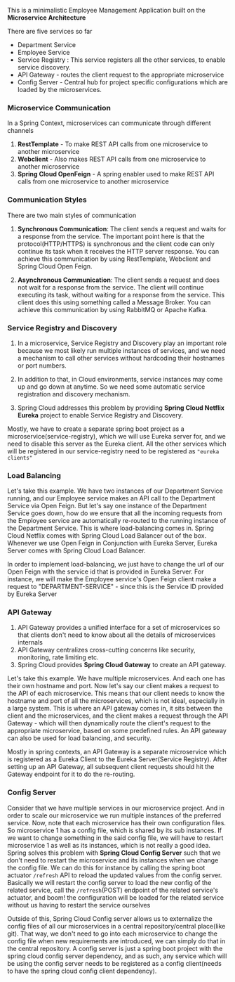 This is a minimalistic Employee Management Application built on the **Microservice Architecture**

There are five services so far
- Department Service
- Employee Service
- Service Registry : This service registers all the other services, to enable service discovery.
- API Gateway - routes the client request to the appropriate microservice
- Config Server - Central hub for project specific configurations which are loaded by the microservices.

### Microservice Communication
In a Spring Context, microservices can communicate through different channels

1. **RestTemplate** - To make REST API calls from one microservice to another microservice
2. **Webclient** - Also makes REST API calls from one microservice to another microservice
3. **Spring Cloud OpenFeign** - A spring enabler used to make REST API calls from one microservice to another microservice


### Communication Styles
There are two main styles of communication

1. **Synchronous Communication**: The client sends a request and waits for a response from the service. The important point here is that the protocol(HTTP/HTTPS) is synchronous and the client code can only continue its task when it receives the HTTP server response. You can achieve this communication by using RestTemplate, Webclient and Spring Cloud Open Feign.

2. **Asynchronous Communication**: The client sends a request and does not wait for a response from the service. The client will continue executing its task, without waiting for a response from the service. This client does this using something called a Message Broker. You can achieve this communication by using RabbitMQ or Apache Kafka.

### Service Registry and Discovery
1. In a microservice, Service Registry and Discovery play an important role because we most likely run multiple instances of services, and we need a mechanism to call other services without hardcoding their hostnames or port numbers.

2. In addition to that, in Cloud environments, service instances may come up and go down at anytime. So we need some automatic service registration and discovery mechanism.

3. Spring Cloud addresses this problem by providing **Spring Cloud Netflix Eureka** project to enable Service Registry and Discovery.

Mostly, we have to create a separate spring boot project as a microservice(service-registry), which we will use Eureka server for, and we need to disable this server as the Eureka client. All the other services which will be registered in our service-registry need to be registered as `"eureka clients"`

### Load Balancing
Let's take this example. We have two instances of our Department Service running, and our Employee service makes an API call to the Department Service via Open Feign. But let's say one instance of the Department Service goes down, how do we ensure that all the incoming requests from the Employee service are automatically re-routed to the running instance of the Department Service. This is where load-balancing comes in. Spring Cloud Netflix comes with Spring Cloud Load Balancer out of the box. Whenever we use Open Feign in Conjunction with Eureka Server, Eureka Server comes with Spring Cloud Load Balancer. 

In order to implement load-balancing, we just have to change the url of our Open Feign with the service id that is provided in Eureka Server. For instance, we will make the Employee service's Open Feign client make a request to "DEPARTMENT-SERVICE" - since this is the Service ID provided by Eureka Server


### API Gateway
1. API Gateway provides a unified interface for a set of microservices so that clients don't need to know about all the details of microservices internals
2. API Gateway centralizes cross-cutting concerns like security, monitoring, rate limiting etc.
3. Spring Cloud provides **Spring Cloud Gateway** to create an API gateway. 

Let's take this example. We have multiple microservices. And each one has their own hostname and port. Now let's say our client makes a request to the API of each microservice. This means that our client needs to know the hostname and port of all the microservices, which is not ideal, especially in a large system. This is where an API gateway comes in, it sits between the client and the microservices, and the client makes a request through the API Gateway - which will then dynamically route the client's request to the appropriate microservice, based on some predefined rules. An API gateway can also be used for load balancing, and security.

Mostly in spring contexts, an API Gateway is a separate microservice which is registered as a Eureka Client to the Eureka Server(Service Registry). After setting up an API Gateway, all subsequent client requests should hit the Gateway endpoint for it to do the re-routing.

### Config Server
Consider that we have multiple services in our microservice project. And in order to scale our microservice we run multiple instances of the preferred service. Now, note that each microservice has their own configuration files. So microservice 1 has a config file, which is shared by its sub instances. If we want to change something in the said config file, we will have to restart microservice 1 as well as its instances, which is not really a good idea. Spring solves this problem with **Spring Cloud Config Server** such that we don't need to restart the microservice and its instances when we change the config file. We can do this for instance by calling the spring boot actuator `/refresh` API to reload the updated values from the config server. Basically we will restart the config server to load the new config of the related service, call the `/refresh`(POST) endpoint of the related service's actuator, and boom! the configuration will be loaded for the related service without us having to restart the service ourselves

Outside of this, Spring Cloud Config server allows us to externalize the config files of all our microservices in a central repository/central place(like git). That way, we don't need to go into each microservice to change the config file when new requirements are introduced, we can simply do that in the central repository. A config server is just a spring boot project with the spring cloud config server dependency, and as such, any service which will be using the config server needs to be registered as a config client(needs to have the spring cloud config client dependency).  